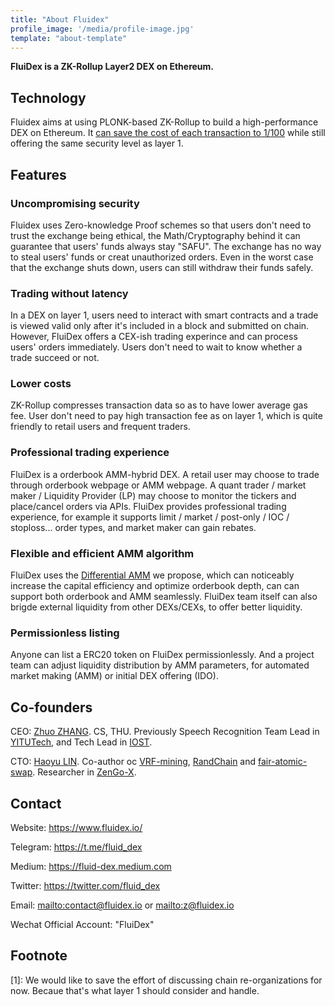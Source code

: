 ```yaml
---
title: "About Fluidex"
profile_image: '/media/profile-image.jpg'
template: "about-template"
---
```


**FluiDex is a ZK-Rollup Layer2 DEX on Ethereum.**

## Technology

Fluidex aims at using PLONK-based ZK-Rollup to build a high-performance DEX on Ethereum. It [can save the cost of each transaction to 1/100](/en/blog/zkrollup-intro1/) while still offering the same security level as layer 1.


## Features

### Uncompromising security

Fluidex uses Zero-knowledge Proof schemes so that users don't need to trust the exchange being ethical, the Math/Cryptography behind it can guarantee that users' funds always stay "SAFU". The exchange has no way to steal users' funds or creat unauthorized orders. Even in the worst case that the exchange shuts down, users can still withdraw their funds safely.


### Trading without latency

In a DEX on layer 1, users need to interact with smart contracts and a trade is viewed valid only after it's included in a block and submitted on chain. However, FluiDex offers a CEX-ish trading experince and can process users' orders immediately. Users don't need to wait to know whether a trade succeed or not.


### Lower costs

ZK-Rollup compresses transaction data so as to have lower average gas fee. User don't need to pay high transaction fee as on layer 1, which is quite friendly to retail users and frequent traders.


### Professional trading experience

FluiDex is a orderbook AMM-hybrid DEX. A retail user may choose to trade through orderbook webpage or AMM webpage. A quant trader / market maker / Liquidity Provider (LP) may choose to monitor the tickers and place/cancel orders via APIs. FluiDex provides professional trading experience, for example it supports limit / market / post-only / IOC / stoploss... order types, and market maker can gain rebates.


### Flexible and efficient AMM algorithm

FluiDex uses the [Differential AMM](/en/blog/damm/) we propose, which can noticeably increase the capital efficiency and optimize orderbook depth, can can support both orderbook and AMM seamlessly. FluiDex team itself can also brigde external liquidity from other DEXs/CEXs, to offer better liquidity.


### Permissionless listing

Anyone can list a ERC20 token on FluiDex permissionlessly. And a project team can adjust liquidity distribution by AMM parameters, for 
automated market making (AMM) or initial DEX offering (IDO).


## Co-founders

CEO: [Zhuo ZHANG](https://www.linkedin.com/in/zhuo-zhang-75340152/). CS, THU. Previously Speech Recognition Team Lead in [YITUTech](https://www.yitutech.com/), and Tech Lead in [IOST](https://iost.io/).

CTO: [Haoyu LIN](https://www.linkedin.com/in/haoyu-lin-239474123/). Co-author oc [VRF-mining](https://vrf-mining.github.io/), [RandChain](https://eprint.iacr.org/2020/1033.pdf) and [fair-atomic-swap](https://dl.acm.org/doi/10.1145/3318041.3355460). Researcher in [ZenGo-X](https://zengo.com/research/).


## Contact

Website: <https://www.fluidex.io/>

Telegram: <https://t.me/fluid_dex>

Medium: <https://fluid-dex.medium.com>

Twitter: <https://twitter.com/fluid_dex>

Email: <mailto:contact@fluidex.io> or <mailto:z@fluidex.io> 

Wechat Official Account: "FluiDex"


## Footnote

[1]: We would like to save the effort of discussing chain re-organizations for now. Becaue that's what layer 1 should consider and handle.
